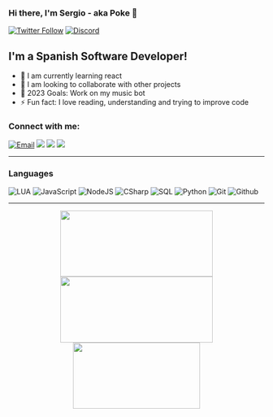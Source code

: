 ### Hi there, I'm Sergio - aka Poke 👋

[![Twitter Follow](https://img.shields.io/twitter/follow/PokeSerGG?color=1DA1F2&logo=twitter&style=for-the-badge)](https://twitter.com/intent/follow?original_referer=https%3A%2F%2Fgithub.com%2FPokeSer&screen_name=PokeSerGG)
[![Discord](https://img.shields.io/badge/Discord-Poke%234935-7289DA?logo=discord&style=for-the-badge)](https://discordapp.com/users/296733948619390980)

## I'm a Spanish Software Developer!

- 🌱 I am currently learning react
- 👯 I am looking to collaborate with other projects
- 🥅 2023 Goals: Work on my music bot
- ⚡ Fun fact: I love reading, understanding and trying to improve code

### Connect with me:

<p id="connectMe" align="left">
    <a href="mailto:contact.pokeser@protonmail.com">
        <img alt="Email" src="https://img.shields.io/badge/-Email-000?&logo=protonmail" /></a>
    <a href="https://youtube.com/PokeSer" alt="Youtube">
        <img src="https://img.shields.io/badge/-Youtube-000?&logo=youtube&logoColor=red" /></a>
    <a href="https://twitter.com/PokeSerGG" alt="Twitter">
        <img src="https://img.shields.io/badge/-Twitter-000?&logo=twitter" /></a>
    <a href="https://instagram.com/PokeSerGG" alt="Instagram">
        <img src="https://img.shields.io/badge/-Instagram-000?&logo=instagram" /></a>
</p>

---

### Languages

![LUA](https://img.shields.io/badge/-Lua-000?&logo=LUA)
![JavaScript](https://img.shields.io/badge/-JavaScript-000?&logo=JavaScript)
![NodeJS](https://img.shields.io/badge/-Node.js-000?&logo=node.js&logoColor=007396)
![CSharp](https://img.shields.io/badge/-Csharp-000?&logo=csharp)
![SQL](https://img.shields.io/badge/-SQL-000?&logo=MySQL)
![Python](https://img.shields.io/badge/-Python-000?&logo=Python)
![Git](https://img.shields.io/badge/-Git-000?&logo=git)
![Github](https://img.shields.io/badge/-Github-000?&logo=github)

---

<p align = "center">
  <img src = "https://github-readme-stats.vercel.app/api?username=PokeSer&show_icons=true&theme=bear&hide_border=true" width = 300 height = 130>
  <img src = "https://github-readme-streak-stats.herokuapp.com?user=PokeSer&theme=bear&hide_border=true" width = 300 height = 130>
  <img src = "https://github-readme-stats.vercel.app/api/top-langs/?username=PokeSer&layout=compact&theme=bear&hide_border=true" width = 250 height = 130>
</p>

[devrepositories]: https://github.com/PokeSer?tab=repositories
[twitter]: https://twitter.com/PokeSerGG
[youtube]: https://youtube.com/PokeSer
[instagram]: https://instagram.com/PokeSerGG
